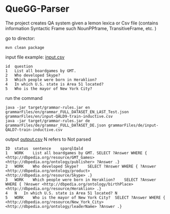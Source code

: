# QueGG-Parser
The project creates QA system given a lemon lexica or Csv file (contains information Syntactic Frame such NounPPframe, TransitiveFrame, etc. )

go to director: 

````installation
mvn clean package
```` 

input file example: [input.csv](https://github.com/ag-sc/grammar-rules/blob/main/grammarFiles/en/input.csv)
````
id	question
1	List all boardgames by GMT.
2	Who developed Skype?
3	Which people were born in Heraklion?
4	In which U.S. state is Area 51 located?
5	Who is the mayor of New York City?
```` 

run the command
````
java -jar target/grammar-rules.jar en grammarFiles/en/grammar_FULL_DATASET_EN_LAST_Test.json grammarFiles/en/input-QALD9-train-inductive.csv
java -jar target/grammar-rules.jar de grammarFiles/de/grammar_FULL_DATASET_DE.json grammarFiles/de/input-QALD7-train-inductive.csv
````  

output [output.csv](https://github.com/ag-sc/grammar-rules/blob/main/grammarFiles/en/output.csv)
N refers to Not parsed
````
ID	status	sentence	sparqlQald
1	WORK	List all boardgames by GMT.	SELECT ?Answer WHERE { <http://dbpedia.org/resource/GMT_Games> <http://dbpedia.org/ontology/publisher> ?Answer .}
2	WORK	Who developed Skype?	SELECT ?Answer WHERE { ?Answer <http://dbpedia.org/ontology/product> <http://dbpedia.org/resource/Skype> .}
3	WORK	Which people were born in Heraklion?	SELECT ?Answer WHERE { ?Answer <http://dbpedia.org/ontology/birthPlace> <http://dbpedia.org/resource/Heraklion> .}
4	N	In which U.S. state is Area 51 located?	N
5	WORK	Who is the mayor of New York City?	SELECT ?Answer WHERE { <http://dbpedia.org/resource/New_York_City> <http://dbpedia.org/ontology/leaderName> ?Answer .}

```` 












